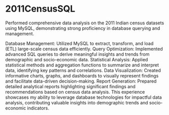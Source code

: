 # 2011CensusSQL

Performed comprehensive data analysis on the 2011 Indian census datasets using MySQL, demonstrating strong proficiency in database querying and management.

Database Management: Utilized MySQL to extract, transform, and load (ETL) large-scale census data efficiently.
Query Optimization: Implemented advanced SQL queries to derive meaningful insights and trends from demographic and socio-economic data.
Statistical Analysis: Applied statistical methods and aggregation functions to summarize and interpret data, identifying key patterns and correlations.
Data Visualization: Created informative charts, graphs, and dashboards to visually represent findings and facilitate data-driven decision-making.
Report Generation: Prepared detailed analytical reports highlighting significant findings and recommendations based on census data analysis.
This experience showcases my ability to leverage database technologies for impactful data analysis, contributing valuable insights into demographic trends and socio-economic indicators.
